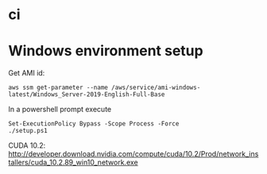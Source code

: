 # ci



# Windows environment setup

Get AMI id:

```
aws ssm get-parameter --name /aws/service/ami-windows-latest/Windows_Server-2019-English-Full-Base
```

In a powershell prompt execute

```
Set-ExecutionPolicy Bypass -Scope Process -Force
./setup.ps1
```



CUDA 10.2:
http://developer.download.nvidia.com/compute/cuda/10.2/Prod/network_installers/cuda_10.2.89_win10_network.exe
